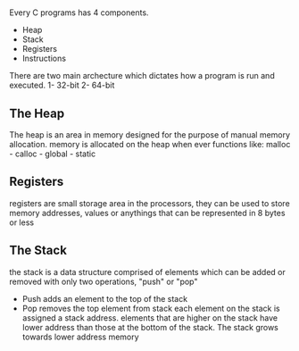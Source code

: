 #

Every C programs has 4 components.
* Heap
* Stack
* Registers
* Instructions

There are two main archecture which dictates how a program is run and executed.
1- 32-bit
2- 64-bit

## The Heap
The heap is an area in memory designed for the purpose of manual memory allocation.
memory is allocated on the heap when ever functions like:
malloc - calloc - global - static 

## Registers
registers are small storage area in the processors, they can be used to store memory addresses, values or anythings that can be represented in 8 bytes or less

## The Stack
the stack is a data structure comprised of elements which can be added or removed with only two operations, "push" or "pop"
- Push adds an element to the top of the stack
- Pop removes the top element from stack
each element on the stack is assigned a stack address.
elements that are higher on the stack have lower address than those at the bottom of the stack. 
The stack grows towards lower address memory 
